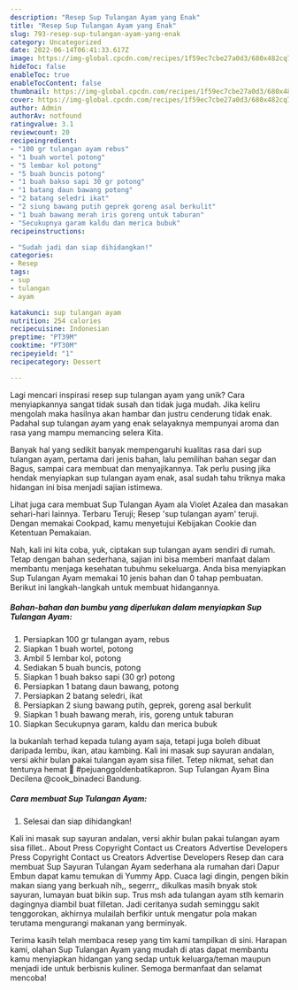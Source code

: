 ```yaml
---
description: "Resep Sup Tulangan Ayam yang Enak"
title: "Resep Sup Tulangan Ayam yang Enak"
slug: 793-resep-sup-tulangan-ayam-yang-enak
category: Uncategorized
date: 2022-06-14T06:41:33.617Z
image: https://img-global.cpcdn.com/recipes/1f59ec7cbe27a0d3/680x482cq70/sup-tulangan-ayam-foto-resep-utama.jpg
hideToc: false
enableToc: true
enableTocContent: false
thumbnail: https://img-global.cpcdn.com/recipes/1f59ec7cbe27a0d3/680x482cq70/sup-tulangan-ayam-foto-resep-utama.jpg
cover: https://img-global.cpcdn.com/recipes/1f59ec7cbe27a0d3/680x482cq70/sup-tulangan-ayam-foto-resep-utama.jpg
author: Admin
authorAv: notfound
ratingvalue: 3.1
reviewcount: 20
recipeingredient:
- "100 gr tulangan ayam rebus"
- "1 buah wortel potong"
- "5 lembar kol potong"
- "5 buah buncis potong"
- "1 buah bakso sapi 30 gr potong"
- "1 batang daun bawang potong"
- "2 batang seledri ikat"
- "2 siung bawang putih geprek goreng asal berkulit"
- "1 buah bawang merah iris goreng untuk taburan"
- "Secukupnya garam kaldu dan merica bubuk"
recipeinstructions:

- "Sudah jadi dan siap dihidangkan!"
categories:
- Resep
tags:
- sup
- tulangan
- ayam

katakunci: sup tulangan ayam 
nutrition: 254 calories
recipecuisine: Indonesian
preptime: "PT39M"
cooktime: "PT30M"
recipeyield: "1"
recipecategory: Dessert

---
```





Lagi mencari inspirasi resep sup tulangan ayam yang unik? Cara menyiapkannya sangat tidak susah dan tidak juga mudah. Jika keliru mengolah maka hasilnya akan hambar dan justru cenderung tidak enak. Padahal sup tulangan ayam yang enak selayaknya mempunyai aroma dan rasa yang mampu memancing selera Kita.





Banyak hal yang sedikit banyak mempengaruhi kualitas rasa dari sup tulangan ayam, pertama dari jenis bahan, lalu pemilihan bahan segar dan Bagus, sampai cara membuat dan menyajikannya. Tak perlu pusing jika hendak menyiapkan sup tulangan ayam enak,      asal sudah tahu triknya maka hidangan ini bisa menjadi sajian istimewa.














Lihat juga cara membuat Sup Tulangan Ayam ala Violet Azalea dan masakan sehari-hari lainnya. Terbaru Teruji; Resep &#39;sup tulangan ayam&#39; teruji. Dengan memakai Cookpad, kamu menyetujui Kebijakan Cookie dan Ketentuan Pemakaian.






Nah, kali ini kita coba, yuk, ciptakan sup tulangan ayam sendiri di rumah. Tetap dengan bahan sederhana, sajian ini bisa memberi manfaat dalam membantu menjaga kesehatan tubuhmu sekeluarga. Anda bisa menyiapkan Sup Tulangan Ayam memakai 10 jenis bahan dan 0 tahap pembuatan. Berikut ini langkah-langkah untuk membuat hidangannya.

<!--inarticleads1-->

##### Bahan-bahan dan bumbu yang diperlukan dalam menyiapkan Sup Tulangan Ayam:

1. Persiapkan 100 gr tulangan ayam, rebus
1. Siapkan 1 buah wortel, potong
1. Ambil 5 lembar kol, potong
1. Sediakan 5 buah buncis, potong
1. Siapkan 1 buah bakso sapi (30 gr) potong
1. Persiapkan 1 batang daun bawang, potong
1. Persiapkan 2 batang seledri, ikat
1. Persiapkan 2 siung bawang putih, geprek, goreng asal berkulit
1. Siapkan 1 buah bawang merah, iris, goreng untuk taburan
1. Siapkan Secukupnya garam, kaldu dan merica bubuk


Ia bukanlah terhad kepada tulang ayam saja, tetapi juga boleh dibuat daripada lembu, ikan, atau kambing. Kali ini masak sup sayuran andalan, versi akhir bulan pakai tulangan ayam sisa fillet. Tetep nikmat, sehat dan tentunya hemat 🤗 #pejuanggoldenbatikapron. Sup Tulangan Ayam Bina Decilena @cook_binadeci Bandung. 

<!--inarticleads2-->

##### Cara membuat Sup Tulangan Ayam:


1. Selesai dan siap dihidangkan!

Kali ini masak sup sayuran andalan, versi akhir bulan pakai tulangan ayam sisa fillet.. About Press Copyright Contact us Creators Advertise Developers Press Copyright Contact us Creators Advertise Developers Resep dan cara membuat Sup Sayuran Tulangan Ayam sederhana ala rumahan dari Dapur Embun dapat kamu temukan di Yummy App. Cuaca lagi dingin, pengen bikin makan siang yang berkuah nih,, segerrr,, dikulkas masih bnyak stok sayuran, lumayan buat bikin sup. Trus msh ada tulangan ayam stlh kemarin dagingnya diambil buat filletan. Jadi ceritanya sudah seminggu sakit tenggorokan, akhirnya mulailah berfikir untuk mengatur pola makan terutama mengurangi makanan yang berminyak. 

Terima kasih telah membaca resep yang tim kami tampilkan di sini. Harapan kami, olahan Sup Tulangan Ayam yang mudah di atas dapat membantu kamu menyiapkan hidangan yang sedap untuk keluarga/teman maupun menjadi ide untuk berbisnis kuliner. Semoga bermanfaat dan selamat mencoba!
